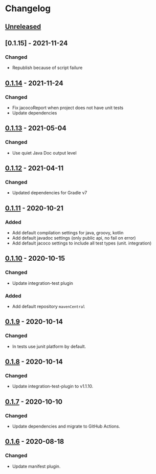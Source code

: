 # Changelog

## [Unreleased]

## [0.1.15] - 2021-11-24
### Changed
- Republish because of script failure

## [0.1.14] - 2021-11-24
### Changed
- Fix jacocoReport when project does not have unit tests
- Update dependencies

## [0.1.13] - 2021-05-04
### Changed
- Use quiet Java Doc output level

## [0.1.12] - 2021-04-11
### Changed
- Updated dependencies for Gradle v7

## [0.1.11] - 2020-10-21
### Added
- Add default compilation settings for java, groovy, kotlin
- Add default javadoc settings (only public api, no fail on error)
- Add default jacoco settings to include all test types (unit. integration)

## [0.1.10] - 2020-10-15
### Changed
- Update integration-test plugin

### Added
- Add default repository `mavenCentral`

## [0.1.9] - 2020-10-14
### Changed
- In tests use junit platform by default.

## [0.1.8] - 2020-10-14
### Changed
- Update integration-test-plugin to v1.1.10.

## [0.1.7] - 2020-10-10
### Changed
- Update dependencies and migrate to GitHub Actions.

## [0.1.6] - 2020-08-18
### Changed
- Update manifest plugin.

[Unreleased]: https://github.com/coditory/gradle-build-plugin/compare/v0.1.14...HEAD
[0.1.14]: https://github.com/coditory/gradle-build-plugin/releases/tag/v0.1.14
[0.1.13]: https://github.com/coditory/gradle-build-plugin/releases/tag/v0.1.13
[0.1.12]: https://github.com/coditory/gradle-build-plugin/releases/tag/v0.1.12
[0.1.11]: https://github.com/coditory/gradle-build-plugin/releases/tag/v0.1.11
[0.1.10]: https://github.com/coditory/gradle-build-plugin/releases/tag/v0.1.10
[0.1.9]: https://github.com/coditory/gradle-build-plugin/releases/tag/v0.1.9
[0.1.8]: https://github.com/coditory/gradle-build-plugin/releases/tag/v0.1.8
[0.1.7]: https://github.com/coditory/gradle-build-plugin/releases/tag/v0.1.7
[0.1.6]: https://github.com/coditory/gradle-build-plugin/releases/tag/v0.1.6
